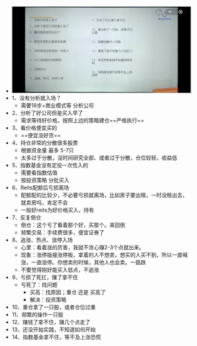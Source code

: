 - ![image.png](../assets/image_1681189488977_0.png)
- 1、没有分析就入场？
	- 需要18步+商业模式等 分析公司
- 2、分析了好公司但是买入早了
	- 需求等待好价格，按照上边的策略建仓==严格执行==
- 3、看价格便宜买的
	- ==便宜没好货==
- 4、持仓非常的分散很多股票
	- 根据资金量 最多 5-7只
	- 太多过于分散，没时间研究全部、或者过于分散，仓位较轻，收益低
- 5、指数基金没有定投一次性入的
	- 需要看指数估值
	- 按投资策略 分批买入
- 6、Reits配额后亏损离场
	- 配额配的比较少，不必要亏损就离场，比如房子要出租，一时没租出去，就卖房吗，肯定不会
	- 一般好reits为好价格买入，持有
- 7、反复倒仓
	- 倒仓：这个亏了看着那个好，买那个。来回倒
	- 频繁交易：手续费很多，便宜证券了
- 8、追涨、热点、涨停入场
	- 心里：看着涨的厉害，我就不贪心赚2-3个点就出来。
	- 现象：涨停版接涨停板，拿着的人不想卖，想买的人买不到，所以一直喊涨，一直涨停。你想卖的时候，其他人也会卖。一路跌
	- 不要觉得刚好能买入低点，不追涨
- 9、亏损了死扛，赚了拿不住
	- 亏死了：找问题
		- 买高：找原因；重仓 还是 买高了
		- 解决：投资策略
- 10、重仓拿了一只股，或者仓位过重
- 11、频繁的操作一只股
- 12、赚钱了拿不住，赚几个点走了
- 13、还没开始实践，不知道如何开始
- 14、指数基金拿不住，等不及上涨恐慌